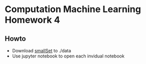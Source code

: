 # Computation Machine Learning Homework 4
## Howto
* Download [smallSet](https://onedrive.live.com/redir.aspx?cid=a134a87f7a3dd922&resid=A134A87F7A3DD922!348&parId=A134A87F7A3DD922!106&authkey=!ACiZA1wDdlb_fSk&ithint=file%2cin) to ./data
* Use jupyter notebook to open each invidual notebook

